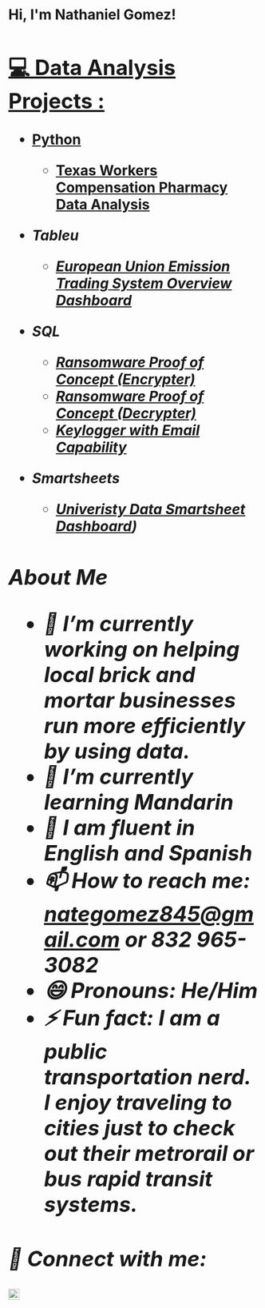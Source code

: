 <h1>Hi, I'm Nathaniel Gomez! <br/><a href="https://github.com/nategomez832/Nathaniel-Gomez-Resume-Data-Analyst/edit/main/README.md)</a>, <a href="https//www.linkedin.com/in/nathaniel-gomez-29952128l</a>
<h2> 💻 Data Analysis Projects :</h2>


- <b>Python</b>
   - [Texas Workers Compensation Pharmacy Data Analysis](https://github.com/nategomez832/Python-TX-Workers-Comp-Data-Analysis) <b><i>
- <b>Tableu</b>
   - [European Union Emission Trading System Overview Dashboard](https://github.com/nategomez832/Tableau-Project/blob/main/README.md) <b><i>


- <b>SQL</b>
   - [Ransomware Proof of Concept (Encrypter)](https://github.com/joshmadakor1/EncrypterPOC)
   - [Ransomware Proof of Concept (Decrypter)](https://github.com/joshmadakor1/DecrypterPOC)
   - [Keylogger with Email Capability](https://github.com/joshmadakor1/Key-Logger-With-Email)

 
- <b>Smartsheets</b>
   - [Univeristy Data Smartsheet Dashboard](https://github.com/nategomez832/smartsheetuniveristy/blob/main/README.md))
<h2>


About Me 
- 🔭 I’m currently working on helping local brick and mortar businesses run more efficiently by using data.
- 🌱 I’m currently learning Mandarin
- 💬 I am fluent in English and Spanish
- 📫 How to reach me: nategomez845@gmail.com or 832 965-3082
- 😄 Pronouns: He/Him
- ⚡ Fun fact: I am a public transportation nerd. I enjoy traveling to cities just to check out their metrorail or bus rapid transit systems.



<h2> 🤳 Connect with me:</h2>

[<img align="left" alt="Nathaniel Gomez | LinkedIn" width="22px" src="https://cdn.jsdelivr.net/npm/simple-icons@v3/icons/linkedin.svg" />][linkedin]



[linkedin]: https://linkedin.com/in/nathaniel-gomez-29952128
<!--
**NathanielGomezResume** is a ✨ _special_ ✨ repository because its `README.md` (this file) appears on your GitHub profile.

Here are some ideas to get you started:


-->
